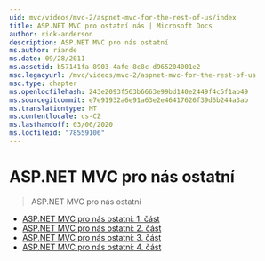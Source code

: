 ```yaml
---
uid: mvc/videos/mvc-2/aspnet-mvc-for-the-rest-of-us/index
title: ASP.NET MVC pro ostatní nás | Microsoft Docs
author: rick-anderson
description: ASP.NET MVC pro nás ostatní
ms.author: riande
ms.date: 09/28/2011
ms.assetid: b57141fa-8903-4afe-8c8c-d965204001e2
msc.legacyurl: /mvc/videos/mvc-2/aspnet-mvc-for-the-rest-of-us
msc.type: chapter
ms.openlocfilehash: 243e2093f563b6663e99bd140e2449f4c5f1ab49
ms.sourcegitcommit: e7e91932a6e91a63e2e46417626f39d6b244a3ab
ms.translationtype: MT
ms.contentlocale: cs-CZ
ms.lasthandoff: 03/06/2020
ms.locfileid: "78559106"
---
```

# <a name="aspnet-mvc-for-the-rest-of-us"></a>ASP.NET MVC pro nás ostatní

> ASP.NET MVC pro nás ostatní

- [ASP.NET MVC pro nás ostatní: 1. část](aspnet-mvc-for-the-rest-of-us-part-1.md)
- [ASP.NET MVC pro nás ostatní: 2. část](aspnet-mvc-for-the-rest-of-us-part-2.md)
- [ASP.NET MVC pro nás ostatní: 3. část](aspnet-mvc-for-the-rest-of-us-part-3.md)
- [ASP.NET MVC pro nás ostatní: 4. část](aspnet-mvc-for-the-rest-of-us-part-4.md)
